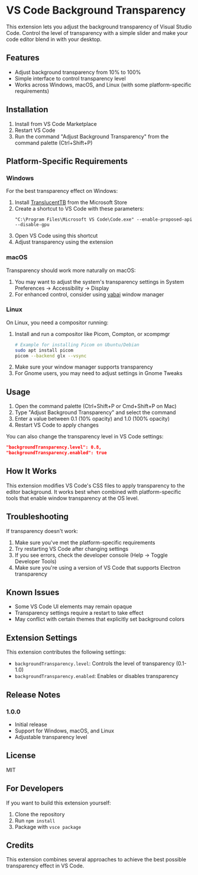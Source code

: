 # VS Code Background Transparency

This extension lets you adjust the background transparency of Visual Studio Code. Control the level of transparency with a simple slider and make your code editor blend in with your desktop.

## Features

- Adjust background transparency from 10% to 100%
- Simple interface to control transparency level
- Works across Windows, macOS, and Linux (with some platform-specific requirements)

## Installation

1. Install from VS Code Marketplace
2. Restart VS Code
3. Run the command "Adjust Background Transparency" from the command palette (Ctrl+Shift+P)

## Platform-Specific Requirements

### Windows

For the best transparency effect on Windows:

1. Install [TranslucentTB](https://github.com/TranslucentTB/TranslucentTB) from the Microsoft Store
2. Create a shortcut to VS Code with these parameters:
   ```
   "C:\Program Files\Microsoft VS Code\Code.exe" --enable-proposed-api --disable-gpu
   ```
3. Open VS Code using this shortcut
4. Adjust transparency using the extension

### macOS

Transparency should work more naturally on macOS:

1. You may want to adjust the system's transparency settings in System Preferences → Accessibility → Display
2. For enhanced control, consider using [yabai](https://github.com/koekeishiya/yabai) window manager

### Linux

On Linux, you need a compositor running:

1. Install and run a compositor like Picom, Compton, or xcompmgr
   ```bash
   # Example for installing Picom on Ubuntu/Debian
   sudo apt install picom
   picom --backend glx --vsync
   ```
2. Make sure your window manager supports transparency
3. For Gnome users, you may need to adjust settings in Gnome Tweaks

## Usage

1. Open the command palette (Ctrl+Shift+P or Cmd+Shift+P on Mac)
2. Type "Adjust Background Transparency" and select the command
3. Enter a value between 0.1 (10% opacity) and 1.0 (100% opacity)
4. Restart VS Code to apply changes

You can also change the transparency level in VS Code settings:
```json
"backgroundTransparency.level": 0.8,
"backgroundTransparency.enabled": true
```

## How It Works

This extension modifies VS Code's CSS files to apply transparency to the editor background. It works best when combined with platform-specific tools that enable window transparency at the OS level.

## Troubleshooting

If transparency doesn't work:

1. Make sure you've met the platform-specific requirements
2. Try restarting VS Code after changing settings
3. If you see errors, check the developer console (Help → Toggle Developer Tools)
4. Make sure you're using a version of VS Code that supports Electron transparency

## Known Issues

- Some VS Code UI elements may remain opaque
- Transparency settings require a restart to take effect
- May conflict with certain themes that explicitly set background colors

## Extension Settings

This extension contributes the following settings:

* `backgroundTransparency.level`: Controls the level of transparency (0.1-1.0)
* `backgroundTransparency.enabled`: Enables or disables transparency

## Release Notes

### 1.0.0

- Initial release
- Support for Windows, macOS, and Linux
- Adjustable transparency level

## License

MIT

## For Developers

If you want to build this extension yourself:

1. Clone the repository
2. Run `npm install`
3. Package with `vsce package`

## Credits

This extension combines several approaches to achieve the best possible transparency effect in VS Code.